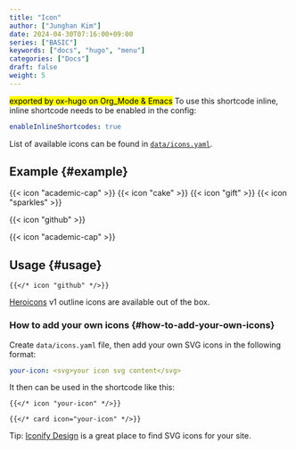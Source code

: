 ```yaml
---
title: "Icon"
author: ["Junghan Kim"]
date: 2024-04-30T07:16:00+09:00
series: ["BASIC"]
keywords: ["docs", "hugo", "menu"]
categories: ["Docs"]
draft: false
weight: 5
---
```


<mark>exported by ox-hugo on Org_Mode &amp; Emacs</mark> To use this shortcode inline, inline shortcode needs to be enabled in the config:

```yaml { linenos=false,filename="hugo.yaml" }
enableInlineShortcodes: true
```

List of available icons can be found in [`data/icons.yaml`](https://github.com/imfing/hextra/blob/main/data/icons.yaml).

<!--more-->


## Example {#example}

{{< icon "academic-cap" >}}
{{< icon "cake" >}}
{{< icon "gift" >}}
{{< icon "sparkles" >}}

{{< icon "github" >}}

{{< icon "academic-cap" >}}


## Usage {#usage}

```text
{{</* icon "github" */>}}
```

[Heroicons](https://v1.heroicons.com/) v1 outline icons are available out of the box.


### How to add your own icons {#how-to-add-your-own-icons}

Create `data/icons.yaml` file, then add your own SVG icons in the following format:

```yaml { linenos=false,filename="data/icons.yaml" }
your-icon: <svg>your icon svg content</svg>
```

It then can be used in the shortcode like this:

```text
{{</* icon "your-icon" */>}}

{{</* card icon="your-icon" */>}}
```

Tip: [Iconify Design](https://iconify.design/) is a great place to find SVG icons for your site.
